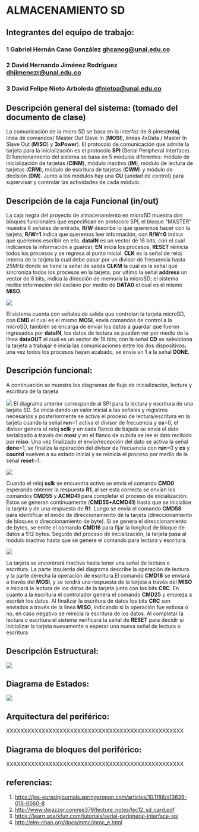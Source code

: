# ******ALMACENAMIENTO SD******
## Integrantes del equipo de trabajo:
### 1 Gabriel Hernán Cano González ghcanog@unal.edu.co
### 2 David Hernando Jiménez Rodríguez dhjimenezr@unal.edu.co
### 3 David Felipe Nieto Arboleda dfnietoa@unal.edu.co
## Descripción general del sistema: (tomado del documento de clase)

La comunicación de la micro SD se basa en la interfaz de 8 pines(**reloj**, línea de comandos/ Master Out Slave In (**MOSI**), líneas 4xData / Master In Slave Out (**MISO**) y **3xPower**). El protocolo de comunicación que admite la tarjeta para la inicialización es el protocolo **SPI** (Serial Peripheral Interface). El funcionamiento del sistema se basa en 5 módulos diferentes: módulo de inicialización de tarjetas (**CINM**), módulo inactivo (**IM**), módulo de lectura de tarjetas (**CRM**), módulo de escritura de tarjetas (**CWM**) y módulo de decisión (**DM**). Junto a los módulos hay una **CU** (unidad de control) para supervisar y controlar las actividades de cada módulo.

## Descripción de la caja Funcional (in/out)
La caja negra del proyecto de almacenamiento en microSD muestra dos bloques funcionales que especifican en protocolo SPI, el bloque "MASTER" muestra 6 señales de entrada, **R/W** describe lo que queremos hacer con la tarjeta, **R/W=1** indica que queremos leer información, con **R/W=0** indica que queremos escribir en ella. **dataIN** es un vector de 16 bits, con el cual indicamos la información a guardar, **EN** inicia los procesos, **RESET** reinicia todos los procesos y se regresa al punto inicial. **CLK** es la señal de reloj interna de la tarjeta la cual debe pasar por un divisor de frecuencia hasta 25MHz donde se tiene la señal de salida **CLKM** la cual es la señal que sincroniza todos los procesos en la tarjeta, por ultimo la señal **address** un vector de 8 bits, indica la dirección de memoria la microSD; el sistema recibe información del esclavo por medio de **DATA0** el cual es el mismo **MISO**.

![](https://github.com/Fabeltranm/FPGA-Game-D1/blob/master/HW/RTL/05MicroSD/Version_02/03%20document/bloques.png)

El sistema cuenta con señales de salida que controlan la tarjeta microSD, con **CMD** el cual es el mismo **MOSI**, envía comandos de control a la microSD, también se encarga de enviar los datos a guardar que fueron ingresados por **dataIN**, los datos de lectura se pueden ver por medio de la línea **dataOUT** el cual es un vector de 16 bits; con la señal **CD** se selecciona la tarjeta a trabajar e inicia las comunicaciones entre los dos dispositivos; una vez todos los procesos hayan acabado, se envía un 1 a la señal **DONE**.


## Descripción funcional:

A continuación se muestra los diagramas de flujo de inicialización, lectura y escritura de la tarjeta

![](https://github.com/Fabeltranm/FPGA-Game-D1/blob/master/HW/RTL/05MicroSD/Version_02/03%20document/spiflux.png)
El diagrama anterior corresponde al SPI para la lectura y escritura de una tarjeta SD. Se inicia dando un valor inicial a las señales y registros necesarios y posteriormente se activa el proceso de lectura/escritura en la tarjeta cuando la señal **run**=1 activa el divisor de frecuencia y **cs**=0, el divisor genera el reloj **sclk** y en cada  flanco de bajada se envía el dato serializado a través del **mosi** y en el flanco de subida se lee el dato recibido por **miso**. Una vez finalizado el envío/recepción del dato se activa la señal **done**=1, se finaliza la operación del divisor de frecuencia con **run**=0 y **cs** y **countd** vuelven a su estado inicial y se reinicia el proceso por medio de la señal **reset**=1. 


![](https://github.com/Fabeltranm/FPGA-Game-D1/blob/master/HW/RTL/05MicroSD/Version_02/03%20document/IDLE%20-%20Page%201.png)

Cuando el reloj **sclk** se encuentra activo se envía el comando **CMD0** esperando obtener la respuesta **R1**, al ser esta correcta se envían los comandos **CMD55** y **ACMD41** para completar el proceso de inicialización. Estos se generan continuamente (**CMD55+ACMD41**) hasta que se inicialice la tarjeta y de una respuesta de **R1**. Luego se envía el comando **CMD58** para identificar el modo de direccionamiento de la tarjeta (direccionamiento de bloques o direccionamiento de byte). Si se genera el direccionamiento de bytes, se emite el comando **CMD16** para fijar la longitud de bloque de datos a 512 bytes. Seguido del proceso de inicialización, la tarjeta pasa al módulo inactivo hasta que se genere el comando para lectura y escritura.


![](https://github.com/Fabeltranm/FPGA-Game-D1/blob/master/HW/RTL/05MicroSD/Version_02/03%20document/R_W%20-%20Page%201.png)

La tarjeta se encontrará inactiva hasta tener una señal de lectura o escritura. La parte izquierda del diagrama describe la operación de lectura y la parte derecha la operación de escritura.El comando **CMD18** se enviará a través  del **MOSI**, y se tendrá una respuesta de la tarjeta a través del **MISO** e iniciará la lectura de los datos de la tarjeta junto con los bits **CRC**. En cuanto a la escritura el controlador genera el comando **CMD25** y empieza a escribir los datos. Al finalizar la escritura de datos los bits **CRC** son enviados a través de la linea **MISO**, indicando si la operación fue exitosa o no, en caso negativo se reinicia la escritura de los datos. Al completar la lectura o escritura el sistema verificará la señal de **RESET** para decidir si inicializar la tarjeta nuevamente o esperar una nueva señal de lectura o escritura 

## Descripción Estructural:
![](https://github.com/Fabeltranm/FPGA-Game-D1/blob/master/HW/RTL/05MicroSD/Version_02/03%20document/spiblock.png)

## Diagrama de Estados:
![](https://github.com/Fabeltranm/FPGA-Game-D1/blob/master/HW/RTL/05MicroSD/Version_02/03%20document/spistate.png)

## Arquitectura del periférico:
XXXXXXXXXXXXXXXXXXXXXXXXXXXXXXXXXXXXXXXXXXXXXXXXXX

## Diagrama de bloques del periférico:
XXXXXXXXXXXXXXXXXXXXXXXXXXXXXXXXXXXXXXXXXXXXXXXXXX

## referencias:
1. https://jes-eurasipjournals.springeropen.com/articles/10.1186/s13639-016-0060-8
2. http://www.dejazzer.com/ee379/lecture_notes/lec12_sd_card.pdf
3. https://learn.sparkfun.com/tutorials/serial-peripheral-interface-spi
4. http://elm-chan.org/docs/mmc/mmc_e.html
